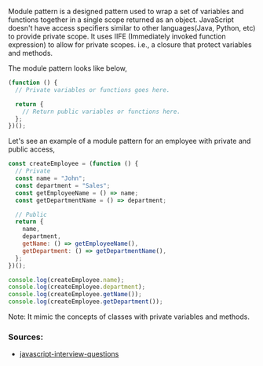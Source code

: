 Module pattern is a designed pattern used to wrap a set of variables and functions together in a single scope returned
as an object. JavaScript doesn't have access specifiers similar to other languages(Java, Python, etc) to provide private
scope. It uses IIFE (Immediately invoked function expression) to allow for private scopes. i.e., a closure that protect
variables and methods.

The module pattern looks like below,
```js
(function () {
  // Private variables or functions goes here.

  return {
    // Return public variables or functions here.
  };
})();
```
Let's see an example of a module pattern for an employee with private and public access,
```js
const createEmployee = (function () {
  // Private
  const name = "John";
  const department = "Sales";
  const getEmployeeName = () => name;
  const getDepartmentName = () => department;

  // Public
  return {
    name,
    department,
    getName: () => getEmployeeName(),
    getDepartment: () => getDepartmentName(),
  };
})();

console.log(createEmployee.name);
console.log(createEmployee.department);
console.log(createEmployee.getName());
console.log(createEmployee.getDepartment());
```
Note: It mimic the concepts of classes with private variables and methods.

### Sources:
* [javascript-interview-questions](https://github.com/sudheerj/javascript-interview-questions)